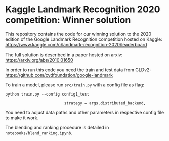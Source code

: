# Kaggle Landmark Recognition 2020 competition: Winner solution

This repository contains the code for our winning solution to the 2020 edition of the Google Landmark Recognition competition hosted on Kaggle: <br />
https://www.kaggle.com/c/landmark-recognition-2020/leaderboard

The full solution is described in a paper hosted on arxiv: <br /> 
https://arxiv.org/abs/2010.01650

In order to run this code you need the train and test data from GLDv2: <br />
https://github.com/cvdfoundation/google-landmark

To train a model, please run ```src/train.py``` with a config file as flag:
```
python train.py --config config1_test
```

                              strategy = args.distributed_backend,



You need to adjust data paths and other parameters in respective config file to make it work.

The blending and ranking procedure is detailed in ```notebooks/blend_ranking.ipynb```.

